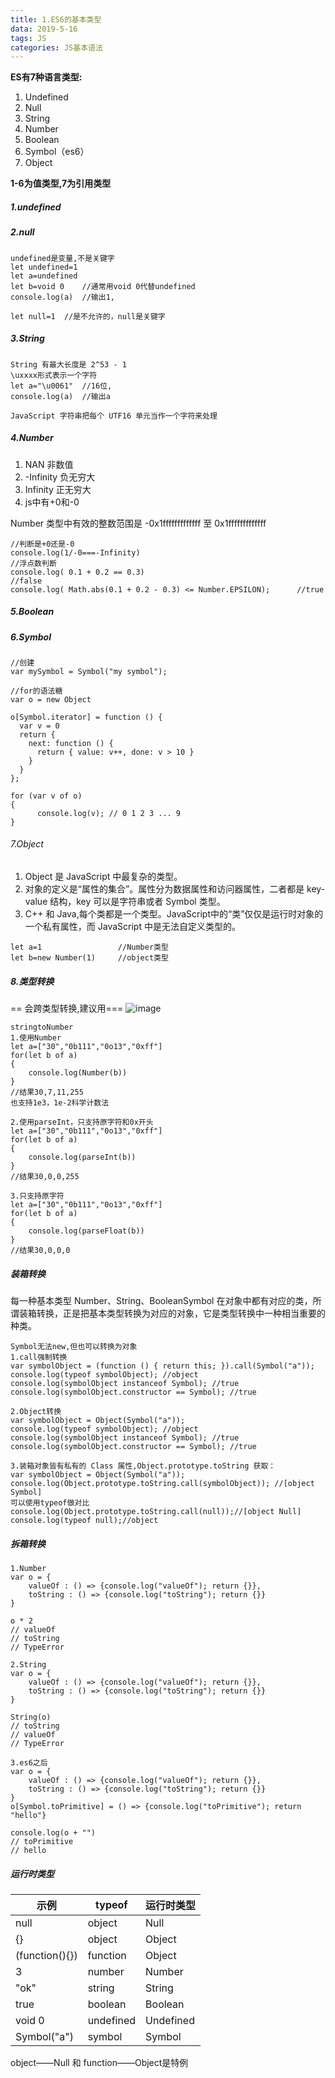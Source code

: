 ```yaml
---
title: 1.ES6的基本类型
data: 2019-5-16
tags: JS
categories: JS基本语法
---
```

**ES有7种语言类型:**
1. Undefined
2. Null
3. String
4. Number
5. Boolean
6. Symbol（es6）
7. Object

**1-6为值类型,7为引用类型**

##### 1.undefined
##### 2.null
```
undefined是变量,不是关键字
let undefined=1
let a=undefined
let b=void 0    //通常用void 0代替undefined
console.log(a)  //输出1,

let null=1  //是不允许的，null是关键字
```

##### 3.String
```
String 有最大长度是 2^53 - 1
\uxxxx形式表示一个字符
let a="\u0061"  //16位,
console.log(a)  //输出a

JavaScript 字符串把每个 UTF16 单元当作一个字符来处理
```

##### 4.Number
1. NAN 非数值
2. -Infinity 负无穷大
3. Infinity 正无穷大
4. js中有+0和-0

Number 类型中有效的整数范围是 -0x1fffffffffffff 至 0x1fffffffffffff
```
//判断是+0还是-0
console.log(1/-0===-Infinity)
//浮点数判断
console.log( 0.1 + 0.2 == 0.3)                                  //false
console.log( Math.abs(0.1 + 0.2 - 0.3) <= Number.EPSILON);      //true
```

##### 5.Boolean

##### 6.Symbol
```
//创建
var mySymbol = Symbol("my symbol");

//for的语法糖
var o = new Object

o[Symbol.iterator] = function () {
  var v = 0
  return {
    next: function () {
      return { value: v++, done: v > 10 }
    }
  }
};

for (var v of o)
{
      console.log(v); // 0 1 2 3 ... 9
}
```

###### 7.Object
1. Object 是 JavaScript 中最复杂的类型。
1. 对象的定义是“属性的集合”。属性分为数据属性和访问器属性，二者都是 key-value 结构，key 可以是字符串或者 Symbol 类型。
1. C++ 和 Java,每个类都是一个类型。JavaScript中的“类”仅仅是运行时对象的一个私有属性，而 JavaScript 中是无法自定义类型的。

```
let a=1                 //Number类型
let b=new Number(1)     //object类型
```

##### 8.类型转换
== 会跨类型转换,建议用===
![image](https://yuminjun-1257115713.cos.ap-shanghai.myqcloud.com/blog/js%E7%B1%BB%E5%9E%8B%E8%BD%AC%E6%8D%A2.jpg)
```
stringtoNumber
1.使用Number
let a=["30","0b111","0o13","0xff"]
for(let b of a)
{
    console.log(Number(b))
}
//结果30,7,11,255
也支持1e3，1e-2科学计数法

2.使用parseInt，只支持原字符和0x开头
let a=["30","0b111","0o13","0xff"]
for(let b of a)
{
    console.log(parseInt(b))
}
//结果30,0,0,255

3.只支持原字符
let a=["30","0b111","0o13","0xff"]
for(let b of a)
{
    console.log(parseFloat(b))
}
//结果30,0,0,0
```

##### 装箱转换
每一种基本类型 Number、String、BooleanSymbol 在对象中都有对应的类，所谓装箱转换，正是把基本类型转换为对应的对象，它是类型转换中一种相当重要的种类。

```
Symbol无法new,但也可以转换为对象
1.call强制转换
var symbolObject = (function () { return this; }).call(Symbol("a"));
console.log(typeof symbolObject); //object
console.log(symbolObject instanceof Symbol); //true
console.log(symbolObject.constructor == Symbol); //true

2.Object转换
var symbolObject = Object(Symbol("a"));
console.log(typeof symbolObject); //object
console.log(symbolObject instanceof Symbol); //true
console.log(symbolObject.constructor == Symbol); //true

3.装箱对象皆有私有的 Class 属性,Object.prototype.toString 获取：
var symbolObject = Object(Symbol("a"));
console.log(Object.prototype.toString.call(symbolObject)); //[object Symbol]
可以使用typeof做对比
console.log(Object.prototype.toString.call(null));//[object Null]
console.log(typeof null);//object
```


##### 拆箱转换

```
1.Number
var o = {
    valueOf : () => {console.log("valueOf"); return {}},
    toString : () => {console.log("toString"); return {}}
}

o * 2
// valueOf
// toString
// TypeError

2.String
var o = {
    valueOf : () => {console.log("valueOf"); return {}},
    toString : () => {console.log("toString"); return {}}
}

String(o)
// toString
// valueOf
// TypeError

3.es6之后
var o = {
    valueOf : () => {console.log("valueOf"); return {}},
    toString : () => {console.log("toString"); return {}}
}
o[Symbol.toPrimitive] = () => {console.log("toPrimitive"); return "hello"}

console.log(o + "")
// toPrimitive
// hello
```

##### 运行时类型
示例 | typeof | 运行时类型
---|---|---
null | object | Null
{} | object | Object
(function(){}) | function | Object
3 | number | Number
"ok" | string | String
true | boolean | Boolean
void 0 | undefined | Undefined
Symbol("a") | symbol | Symbol

object——Null 和 function——Object是特例